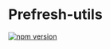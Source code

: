 # Prefresh-utils

[![npm version](https://badgen.net/npm/v/@prefresh/utils)](https://www.npmjs.com/package/@prefresh/utils)
